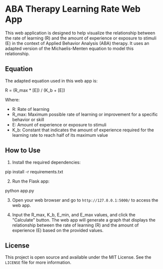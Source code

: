 # ABA Therapy Learning Rate Web App

This web application is designed to help visualize the relationship between the rate of learning (R) and the amount of experience or exposure to stimuli (E) in the context of Applied Behavior Analysis (ABA) therapy. It uses an adapted version of the Michaelis-Menten equation to model this relationship.

## Equation

The adapted equation used in this web app is:

R = (R_max * [E]) / (K_b + [E])

Where:
- R: Rate of learning
- R_max: Maximum possible rate of learning or improvement for a specific behavior or skill
- E: Amount of experience or exposure to stimuli
- K_b: Constant that indicates the amount of experience required for the learning rate to reach half of its maximum value

## How to Use

1. Install the required dependencies:

pip install -r requirements.txt

2. Run the Flask app:

python app.py

3. Open your web browser and go to `http://127.0.0.1:5000/` to access the web app.

4. Input the R_max, K_b, E_min, and E_max values, and click the "Calculate" button. The web app will generate a graph that displays the relationship between the rate of learning (R) and the amount of experience (E) based on the provided values.

## License

This project is open source and available under the MIT License. See the `LICENSE` file for more information.
